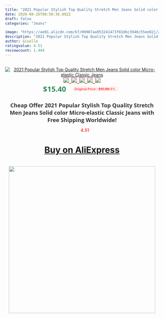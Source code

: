 ```yaml
---
title: "2021 Popular Stylish Top Quality Stretch Men Jeans Solid color Micro-elastic Classic Jeans"
date: 2020-08-26T08:50:36.892Z
draft: false
categories: "Jeans"

image: "https://ae01.alicdn.com/kf/H9987aa953241473f81dbc3946c55ee82j/2021-Popular-Stylish-Top-Quality-Stretch-Men-Jeans-Solid-color-Micro-elastic-Classic-Jeans.jpg"
description: "2021 Popular Stylish Top Quality Stretch Men Jeans Solid color Micro-elastic Classic Jeans"
author: Giselle
ratingvalue: 4.51
reviewcount: 1.444
---
```

<br>
<div style="text-align: center;">
<a href="https://s.click.aliexpress.com/e/_9grnKd" target="_blank" rel="nofollow noopener noreferrer"><img alt="2021 Popular Stylish Top Quality Stretch Men Jeans Solid color Micro-elastic Classic Jeans" class="magnifier-image" src="https://ae01.alicdn.com/kf/H9987aa953241473f81dbc3946c55ee82j/2021-Popular-Stylish-Top-Quality-Stretch-Men-Jeans-Solid-color-Micro-elastic-Classic-Jeans.jpg_640x640.jpg">
<br>
<img style="border:1px solid salmon" src="https://ae01.alicdn.com/kf/H9987aa953241473f81dbc3946c55ee82j/2021-Popular-Stylish-Top-Quality-Stretch-Men-Jeans-Solid-color-Micro-elastic-Classic-Jeans.jpg_120x120.jpg">&nbsp;&nbsp;<img style="border:1px solid salmon" src="https://ae01.alicdn.com/kf/H2dc3ad29721e48829d858cc844bf53cdu/2021-Popular-Stylish-Top-Quality-Stretch-Men-Jeans-Solid-color-Micro-elastic-Classic-Jeans.jpg_120x120.jpg">&nbsp;&nbsp;<img style="border:1px solid salmon" src="https://ae01.alicdn.com/kf/H4b5982e6390c450c9260c28f93cff02eM/2021-Popular-Stylish-Top-Quality-Stretch-Men-Jeans-Solid-color-Micro-elastic-Classic-Jeans.jpg_120x120.jpg">&nbsp;&nbsp;<img style="border:1px solid salmon" src="https://ae01.alicdn.com/kf/H86a9c38699704d2e89b73cf4c0f48e9bQ/2021-Popular-Stylish-Top-Quality-Stretch-Men-Jeans-Solid-color-Micro-elastic-Classic-Jeans.jpg_120x120.jpg">&nbsp;&nbsp;<img style="border:1px solid salmon" src="https://ae01.alicdn.com/kf/Hf35e26a568b44475b09c3b6b99699d32i/2021-Popular-Stylish-Top-Quality-Stretch-Men-Jeans-Solid-color-Micro-elastic-Classic-Jeans.jpg_120x120.jpg"></a></div><br0>
<div style="text-align: center;"><span style="background-color: white; border: 0px; box-sizing: border-box; color: seagreen; display: inline-block; font-family: &quot;open sans&quot; , &quot;arial&quot; , &quot;helvetica&quot; , sans-serif , &quot;heiti&quot;; font-size: 24px; font-stretch: inherit; font-weight: 700; line-height: inherit; margin: 0px 10px 0px 0px; padding: 0px; vertical-align: middle;">$15.40 </span>
<span style="background: rgb(255 , 241 , 241); border-radius: 3px; border: 0px; box-sizing: border-box; color: #ff4747; display: inline-block; font-family: inherit; font-size: 12px; font-stretch: inherit; font-style: inherit; font-variant: inherit; font-weight: 600; line-height: inherit; margin: 0px; padding: 2px 5px; transform: scale(0.9); vertical-align: middle;">Original Price : <b style="text-decoration: line-through;">$15.88 </b> 3%&nbsp;&nbsp;</span></div>
<h1 style="color: #333333; display: inline-block; font-family: &quot;open sans&quot; , &quot;arial&quot; , &quot;helvetica&quot; , sans-serif , &quot;heiti&quot;; font-size: 18px; font-stretch: inherit; font-weight: 700; text-align: center;">Cheap Offer 2021 Popular Stylish Top Quality Stretch Men Jeans Solid color Micro-elastic Classic Jeans with Free Shipping Worldwide!</h1>
<div style="color: #ff4747; text-align: center;">
<img src="https://4.bp.blogspot.com/-M0ZcTcb-5uY/XleCXlxnR4I/AAAAAAAAAEc/OrjgMkXV1oMQFaCRZj5HQwOCBcu3w1FegCPcBGAYYCw/s1600/star.png" style="height: 15px;">&nbsp;<b>4.51</b></div>
<div class="button_cont" align="center"><a class="buynow_a" href="https://s.click.aliexpress.com/e/_9grnKd" target="_blank" rel="nofollow noopener noreferrer"><H1>Buy on AliExpress</H1></a></div><br>
<div class="separator" style="clear: both; text-align: center;">
<img src="https://lh3.googleusercontent.com/-pTy5HemUv9M/XlePHvY0dAI/AAAAAAAAAE4/0nX5iRUoIWY8eMW9Dpxeirr157OZliDIgCLcBGAsYHQ/s1600/badge.gif" width="480">
</div>

